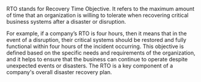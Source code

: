 RTO stands for Recovery Time Objective. It refers to the maximum amount of time that an organization is willing to tolerate when recovering critical business systems after a disaster or disruption. 

For example, if a company’s RTO is four hours, then it means that in the event of a disruption, their critical systems should be restored and fully functional within four hours of the incident occurring. This objective is defined based on the specific needs and requirements of the organization, and it helps to ensure that the business can continue to operate despite unexpected events or disasters. The RTO is a key component of a company's overall disaster recovery plan.